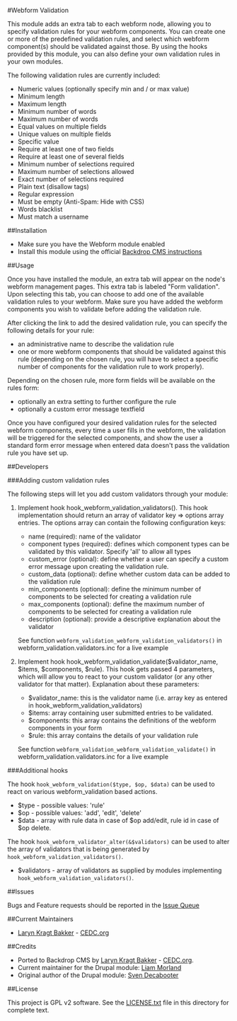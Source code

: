 #Webform Validation

This module adds an extra tab to each webform node, allowing you to specify validation rules for your webform components.
You can create one or more of the predefined validation rules, and select which webform component(s) should be validated against those.
By using the hooks provided by this module, you can also define your own validation rules in your own modules.

The following validation rules are currently included:

- Numeric values (optionally specify min and / or max value)
- Minimum length
- Maximum length
- Minimum number of words
- Maximum number of words
- Equal values on multiple fields
- Unique values on multiple fields
- Specific value
- Require at least one of two fields
- Require at least one of several fields
- Minimum number of selections required
- Maximum number of selections allowed
- Exact number of selections required
- Plain text (disallow tags)
- Regular expression
- Must be empty (Anti-Spam: Hide with CSS)
- Words blacklist
- Must match a username

##Installation

 - Make sure you have the Webform module enabled
 - Install this module using the official 
  [Backdrop CMS instructions](https://backdropcms.org/guide/modules)

##Usage

Once you have installed the module, an extra tab will appear on the node's webform management pages. This extra tab is labeled "Form validation".
Upon selecting this tab, you can choose to add one of the available validation rules to your webform.
Make sure you have added the webform components you wish to validate before adding the validation rule.

After clicking the link to add the desired validation rule, you can specify the following details for your rule:

- an administrative name to describe the validation rule
- one or more webform components that should be validated against this rule
(depending on the chosen rule, you will have to select a specific number of components for the validation rule to work properly).

Depending on the chosen rule, more form fields will be available on the rules form:

- optionally an extra setting to further configure the rule
- optionally a custom error message textfield

Once you have configured your desired validation rules for the selected webform components, every time a user fills in the webform,
the validation will be triggered for the selected components, and show the user a standard form error message when entered data doesn't pass the validation rule you have set up.

##Developers

###Adding custom validation rules

The following steps will let you add custom validators through your module:

1. Implement hook hook_webform_validation_validators().
   This hook implementation should return an array of validator key => options array entries.
   The options array can contain the following configuration keys:
   * name (required): name of the validator
   * component types (required): defines which component types can be validated by this validator. Specify 'all' to allow all types
   * custom_error (optional): define whether a user can specify a custom error message upon creating the validation rule.
   * custom_data (optional): define whether custom data can be added to the validation rule
   * min_components (optional): define the minimum number of components to be selected for creating a validation rule
   * max_components (optional): define the maximum number of components to be selected for creating a validation rule
   * description (optional): provide a descriptive explanation about the validator

   See function `webform_validation_webform_validation_validators()` in webform_validation.validators.inc for a live example

2. Implement hook hook_webform_validation_validate($validator_name, $items, $components, $rule).
    This hook gets passed 4 parameters, which will allow you to react to your custom validator (or any other validator for that matter).
    Explanation about these parameters:
    * $validator_name: this is the validator name (i.e. array key as entered in hook_webform_validation_validators)
    * $items: array containing user submitted entries to be validated.
    * $components: this array contains the definitions of the webform components in your form
    * $rule: this array contains the details of your validation rule

    See function `webform_validation_webform_validation_validate()` in webform_validation.validators.inc for a live example

###Additional hooks

The hook `hook_webform_validation($type, $op, $data)` can be used to react on various webform_validation based actions.

* $type - possible values: 'rule'
* $op - possible values: 'add', 'edit', 'delete'
* $data - array with rule data in case of $op add/edit, rule id in case of $op delete.

The hook `hook_webform_validator_alter(&$validators)` can be used to alter the array of validators that is being generated by `hook_webform_validation_validators()`.

* $validators - array of validators as supplied by modules implementing `hook_webform_validation_validators()`.

##Issues

Bugs and Feature requests should be reported in the 
[Issue Queue](https://github.com/backdrop-contrib/webform_validation/issues)

##Current Maintainers

- [Laryn Kragt Bakker](https://github.com/laryn) - [CEDC.org](https://cedc.org)

##Credits

- Ported to Backdrop CMS by [Laryn Kragt Bakker](https://github.com/laryn) - [CEDC.org](https://cedc.org).
- Current maintainer for the Drupal module: [Liam Morland](https://github.com/lkmorlan)
- Original author of the Drupal module: [Sven Decabooter](https://github.com/svendecabooter)

##License

This project is GPL v2 software. See the [LICENSE.txt](https://github.com/backdrop-contrib/webform_validation/blob/1.x-1.x/LICENSE.txt) 
file in this directory for complete text.